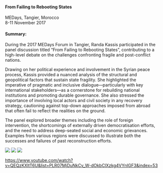 <h4>From Failing to Rebooting States</h4>


MEDays, Tangier, Morocco
<br>
8-11 November 2017


<h4>Summary:</h4>

During the 2017 MEDays Forum in Tangier, Randa Kassis participated in the panel discussion titled “From Failing to Rebooting States”, contributing to a high-level debate on the challenges confronting fragile and post-conflict nations.

Drawing on her political experience and involvement in the Syrian peace process, Kassis provided a nuanced analysis of the structural and geopolitical factors that sustain state fragility. She highlighted the imperative of pragmatic and inclusive dialogue—particularly with key international stakeholders—as a cornerstone for rebuilding national institutions and promoting durable governance. She also stressed the importance of involving local actors and civil society in any recovery strategy, cautioning against top-down approaches imposed from abroad that often fail to reflect the realities on the ground.

The panel explored broader themes including the role of foreign intervention, the shortcomings of externally driven democratisation efforts, and the need to address deep-seated social and economic grievances. Examples from various regions were discussed to illustrate both the successes and failures of past reconstruction efforts.


![](31.JPG)
![](32.JPG)
![](33.JPG)

https://www.youtube.com/watch?v=QEQzKXltT6U&list=PLR07MjDuNkCv_W-dOkbClXzkg4VYnIGF3&index=53 
<p></p>

